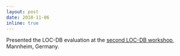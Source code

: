```yaml
---
layout: post
date: 2018-11-06
inline: true
---
```


Presented the LOC-DB evaluation at the [second LOC-DB workshop](https://locdb.bib.uni-mannheim.de/blog/en/workshop-2018-2/), Mannheim, Germany.

